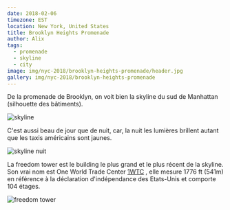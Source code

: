 ```yaml
---
date: 2018-02-06
timezone: EST
location: New York, United States
title: Brooklyn Heights Promenade
author: Alix
tags:
  - promenade
  - skyline
  - city
image: img/nyc-2018/brooklyn-heights-promenade/header.jpg
gallery: img/nyc-2018/brooklyn-heights-promenade
---
```

  
De la promenade de Brooklyn, on voit bien la skyline du sud de Manhattan (silhouette des bâtiments).

![skyline](img/nyc-2018/brooklyn-botanical-garden/IMG_0494.jpg)

C'est aussi beau de jour que de nuit, car, la nuit les lumières brillent autant que les taxis américains sont jaunes.

![skyline nuit](img/nyc-2018/brooklyn-botanical-garden/IMG_0496.jpg)

La freedom tower est le building le plus grand et le plus récent de la skyline. Son vrai nom est One World Trade Center [1WTC](https://fr.wikipedia.org/wiki/One_World_Trade_Center) , elle mesure 1776 ft (541m) en référence à la déclaration d'indépendance des Etats-Unis et comporte 104 étages. 

![freedom tower](img/nyc-2018/brooklyn-botanical-garden/hauteur-tours.jpg)



